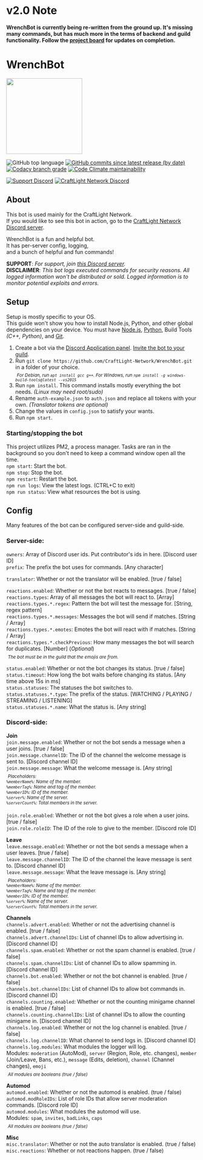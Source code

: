 # v2.0 Note
**WrenchBot is currently being re-written from the ground up. It's missing many commands, but has much more in the terms of backend and guild functionality. Follow the [project board](https://github.com/CraftLight-Network/WrenchBot/projects) for updates on completion.**

# WrenchBot

<img src="https://repository-images.githubusercontent.com/160117136/8186cd80-63b0-11e9-88f6-fa3933300bc1" width="200">

![GitHub top language](https://img.shields.io/github/languages/top/CraftLight-Network/WrenchBot?style=flat-square)
[![GitHub commits since latest release (by date)](https://img.shields.io/github/commits-since/CraftLight-Network/WrenchBot/latest/develop?label=Commits%20since%20release&style=flat-square)](https://github.com/CraftLight-Network/WrenchBot/releases)
[![Codacy branch grade](https://img.shields.io/codacy/grade/f924171fe1d64ffab3efd88add8678fa/develop?style=flat-square)](https://app.codacy.com/gh/CraftLight-Network/WrenchBot)
[![Code Climate maintainability](https://img.shields.io/codeclimate/maintainability/CraftLight-Network/WrenchBot?style=flat-square)](https://codeclimate.com/github/CraftLight-Network/WrenchBot)

[![Support Discord](https://img.shields.io/discord/646517284453613578?color=7289DA&label=Support&style=flat-square)](https://discord.gg/7NQtvXm)
[![CraftLight Network Discord](https://img.shields.io/discord/525487377817534484?color=7289DA&label=CraftLight%20Network&style=flat-square)](https://discord.gg/ba7WPW4)

## About
This bot is used mainly for the CraftLight Network.  
If you would like to see this bot in action, go to the [CraftLight Network Discord server](https://craftlight.org/discord).

WrenchBot is a fun and helpful bot.  
It has per-server config, logging,  
and a bunch of helpful and fun commands!

**SUPPORT**: _For support, join [this Discord server](https://encode42.dev/support)._  
**DISCLAIMER**: _This bot logs executed commands for security reasons. All logged information won't be distributed or sold. Logged information is to monitor potential exploits and errors._

## Setup
Setup is mostly specific to your OS.  
This guide won't show you how to install Node.js, Python, and other global dependencies on your device. You must have [Node.js](https://nodejs.org/), [Python](https://www.python.org/), Build Tools _(C++, Python)_, and [Git](https://git-scm.com/).

1. Create a bot via the [Discord Application panel](https://discord.com/developer/applications). [Invite the bot to your guild](https://discordpy.readthedocs.io/en/latest/discord.html).
2. Run `git clone https://github.com/CraftLight-Network/WrenchBot.git` in a folder of your choice.  
&nbsp;<sub>_For Debian, run `apt install gcc g++`. For Windows, run `npm install -g windows-build-tools@latest --vs2015`_</sub>  
3. Run `npm install`. This command installs mostly everything the bot needs. _(Linux may need root/sudo)_
4. Rename `auth-example.json` to `auth.json` and replace all tokens with your own. _(Translator tokens are optional)_
5. Change the values in `config.json` to satisfy your wants.
6. Run `npm start`.

### Starting/stopping the bot  
This project utilizes PM2, a process manager. Tasks are ran in the  
background so you don't need to keep a command window open all the time.  
`npm start`: Start the bot.  
`npm stop`: Stop the bot.  
`npm restart`: Restart the bot.  
`npm run logs`: View the latest logs. (CTRL+C to exit)  
`npm run status`: View what resources the bot is using.  

## Config
Many features of the bot can be configured server-side and guild-side.  

### Server-side:
`owners`: Array of Discord user ids. Put contributor's ids in here. [Discord user ID]  
`prefix`: The prefix the bot uses for commands. [Any character]  

`translator`: Whether or not the translator will be enabled. [true / false]  

`reactions.enabled`: Whether or not the bot reacts to messages. [true / false]  
`reactions.types`: Array of all messages the bot will react to. [Array]  
`reactions.types.*.regex`: Pattern the bot will test the message for. [String, regex pattern]  
`reactions.types.*.messages`: Messages the bot will send if matches. [String / Array]  
`reactions.types.*.emotes`: Emotes the bot will react with if matches. [String / Array]  
`reactions.types.*.checkPrevious`: How many messages the bot will search for duplicates. [Number] (*Optional*)  
&nbsp;<sub>_The bot must be in the guild that the emojis are from._</sub>  

`status.enabled`: Whether or not the bot changes its status. [true / false]  
`status.timeout`: How long the bot waits before changing its status. [Any time above 15s in ms]  
`status.statuses`: The statuses the bot switches to.  
`status.statuses.*.type`: The prefix of the status. [WATCHING / PLAYING / STREAMING / LISTENING]  
`status.statuses.*.name`: What the status is. [Any string]  

### Discord-side:
**Join**  
`join.message.enabled`: Whether or not the bot sends a message when a user joins. [true / false]  
`join.message.channelID`: The ID of the channel the welcome message is sent to. [Discord channel ID]  
`join.message.message`: What the welcome message is. [Any string]  
&nbsp;<sub>_Placeholders:_  
_`%memberName%`: Name of the member._  
_`%memberTag%`: Name and tag of the member._  
_`%memberID%`: ID of the member._  
_`%server%`: Name of the server._  
_`%serverCount%`: Total members in the server._  
</sub>  
`join.role.enabled`: Whether or not the bot gives a role when a user joins. [true / false]  
`join.role.roleID`: The ID of the role to give to the member. [Discord role ID]  

**Leave**  
`leave.message.enabled`: Whether or not the bot sends a message when a user leaves. [true / false]  
`leave.message.channelID`: The ID of the channel the leave message is sent to. [Discord channel ID]  
`leave.message.message`: What the leave message is. [Any string]  
&nbsp;<sub>_Placeholders:_  
_`%memberName%`: Name of the member._  
_`%memberTag%`: Name and tag of the member._  
_`%memberID%`: ID of the member._  
_`%server%`: Name of the server._  
_`%serverCount%`: Total members in the server._  
</sub>  

**Channels**  
`channels.advert.enabled`: Whether or not the advertising channel is enabled. [true / false]  
`channels.advert.channelIDs`: List of channel IDs to allow advertising in. [Discord channel ID]  
`channels.spam.enabled`: Whether or not the spam channel is enabled. [true / false]  
`channels.spam.channelIDs`: List of channel IDs to allow spamming in. [Discord channel ID]  
`channels.bot.enabled`: Whether or not the bot channel is enabled. [true / false]  
`channels.bot.channelIDs`: List of channel IDs to allow bot commands in. [Discord channel ID]  
`channels.counting.enabled`: Whether or not the counting minigame channel is enabled. [true / false]  
`channels.counting.channelIDs`: List of channel IDs to allow the counting minigame in. [Discord channel ID]  
`channels.log.enabled`: Whether or not the log channel is enabled. [true / false]  
`channels.log.channelID`: What channel to send logs in. [Discord channel ID]  
`channels.log.modules`: What modules the logger will log.  
Modules: `moderation` (AutoMod), `server` (Region, Role, etc. changes), `member` (Join/Leave, Bans, etc.), `message` (Edits, deletion), `channel` (Channel changes), `emoji`  
&nbsp;<sub>_All modules are booleans (true / false)_</sub>  

**Automod**  
`automod.enabled`: Whether or not the automod is enabled. (true / false)  
`automod.modRoleIDs`: List of role IDs that allow server moderation commands. [Discord role ID]  
`automod.modules`: What modules the automod will use.  
Modules: `spam`, `invites`, `badLinks`, `caps`  
&nbsp;<sub>_All modules are booleans (true / false)_</sub>  

**Misc**  
`misc.translator`: Whether or not the auto translator is enabled. (true / false)  
`misc.reactions`: Whether or not reactions happen. (true / false)  
